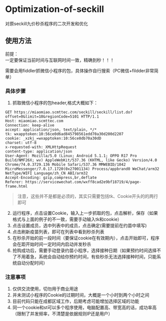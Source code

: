 # Optimization-of-seckill
对原seckill九价秒杀程序的二次开发和优化
## 使用方法
前提：  
一定要保证当前时间与互联网时间一致，精确到秒！！！

需要会用fiddler抓微信小程序的包，具体操作自行搜索（PC微信+fildder非常简单）


### 具体步骤
1. 抓取微信小程序的包header,格式大概如下：
```
GET https://miaomiao.scmttec.com/seckill/seckill/list.do?offset=0&limit=10&regionCode=5101 HTTP/1.1
Host: miaomiao.scmttec.com
Connection: keep-alive
accept: application/json, text/plain, */*
tk: wxapptoken:10:56ce0d6ad845798561edd70a30d200d2207
cookie: _xzkj_=wxapptoken:10:56ce0db70a30dD
charset: utf-8
x-requested-with: XMLHttpRequest
content-type: application/json
User-Agent: Mozilla/5.0 (Linux; Android 5.1.1; OPPO R17 Pro Build/NMF26X; wv) AppleWebKit/537.36 (KHTML, like Gecko) Version/4.0 Chrome/74.0.3729.136 Mobile Safari/537.36 MMWEBID/1042 MicroMessenger/7.0.17.1720(0x27001134) Process/appbrand0 WeChat/arm32 NetType/WIFI Language/zh_CN ABI/arm32
Accept-Encoding: gzip,compress,br,deflate
Referer: https://servicewechat.com/wxff8cad2e9bf18719/4/page-frame.html
```
> 注意，这些并不是都是必须的，其实只需要包括tk、Cookie开头的的两行即可

2. 运行程序，点击设置Cookie，输入上一步抓取的包，点击解析，保存（如果格式与上面的例子的不一致，需要手动输入tk和cookie）
3. 点击设置成员，选中列表中的成员，点击确定(需要提前在约苗中填写)
4. 点击刷新疫苗列表，即可在列表中看到秒杀列表
5. 在秒杀开始的前一段时间（要保证cookie在有效期内），点击开始即可，程序会在距开始时间一定时间内启动并发秒杀
6. 抢购成功后，需要手动登录约苗小程序，选择接种日期（如果预约时间选择不了不用着急，系统会自动给你预约时间，有些秒杀无法选择接种时间，只能系统自动分配时间）

### 注意事项

1. 仅供交流使用，切勿用于商业用途
2. 并未测试小程序的Cookie的过期时间，大概是一个小时到两个小时之间
3. 目前代码只能在成都区域工作，后期考虑可能增加选择区域的功能
4. 同一个cookie和st可以多个程序使用，电脑配置高、带宽高的话，成功率高（限制了并发频率，不清楚是依据规则IP还是用户）
